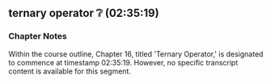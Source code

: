 ## ternary operator ❔ (02:35:19)

### Chapter Notes
Within the course outline, Chapter 16, titled 'Ternary Operator,' is designated to commence at timestamp 02:35:19. However, no specific transcript content is available for this segment.

